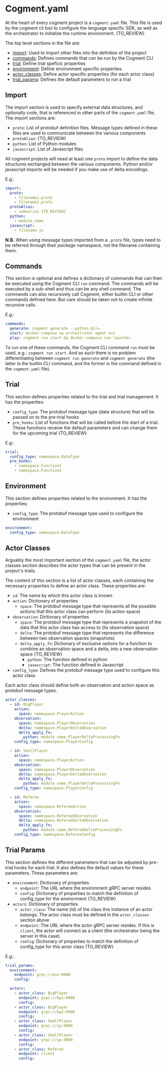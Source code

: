 # Cogment.yaml

At the heart of every cogment project is a `cogment.yaml` file. This file is used by the cogment cli tool to configure the language specific SDK, as well as the orchestrator to initialize the runtime environment. {TO_REVIEW}

The top level sections in the file are:

- [import](#Import): Used to import other files into the defintion of the project
- [commands](#Commands): Defines commands that can be run by the Cogment CLI
- [trial](#Trial): Define trial speficic properties
- [environment](#Environment): Define environment specific properties
- [actor_classes](#Actor-Classes): Define actor specific properties (for each actor class)
- [trial_params](#Trial-Params): Defines the default parameters to run a trial

## Import

The import section is used to specify external data structures, and optionally code, that is referenced in other parts of the `cogment.yaml` file.  The import sections are:

- `proto`: List of protobuf definition files.  Message types defined in these files are used to communicate between the various components
- `protoAlias`: {TO_REVIEW}
- `python`: List of Python modules
- `javascript`: List of Javascript files

All cogment projects will need at least one `proto` import to define the data structures exchanged between the various components.  Python and/or javascript imports will be needed if you make use of delta encodings.

E.g.:

```yaml
import:
  proto:
    - filename1.proto
    - filename2.proto
  protoAlias:
    - somealias {TO_REVIEW}
  python:
    - module_name
  javascript:
    - filename.js
```

**N.B.**
When using message types imported from a `.proto` file, types need to be referred through their *package* namespace, not the filename containing them.

## Commands

This section is optional and defines a dictionary of commands that can then be executed using the Cogment CLI `run` command.  The commands will be executed by a sub-shell and thus can be any shell command.  The commands can also recursively call Cogment, either builtin CLI or other commands defined here.  But care should be taken not to create infinite recursive calls.

E.g.:

```yaml
commands:
  generate: cogment generate --python_dir=.
  start: docker-compose up orchestrator agent env
  play: cogment run start && docker-compose run launcher
```

To run one of these commands, the Cogment CLI command `run` must be used, e.g.: `cogment run start`.  And as such there is no problem differentiating between `cogment run generate` and `cogment generate` (the latter is the builtin CLI command, and the former is the command defined in the `cogment.yaml` file).

## Trial

This section defines properties related to the trial and trial management.  It has the properties:

- `config_type`: The protobuf message type (data structure) that will be passed on to the pre-trial hooks
- `pre_hooks`: List of functions that will be called before the start of a trial.  These functions receive the default parameters and can change them for the upcoming trial {TO_REVIEW}

E.g.:

```yaml
trial:
  config_type: namespace.DataType
  pre_hooks:
    - namespace.Function1
    - namespace.Function2
```

## Environment

This section defines properties related to the environment. It has the properties:

- `config_type`: The protobuf message type used to configure the environment

```yaml
environment:
  config_type: namespace.DataType
```

## Actor Classes

Arguably the most important section of the `cogment.yaml` file, the actor classes section describes the actor types that can be present in the project's trials.

The content of this section is a list of actor classes, each containing the necessary properties to define an actor class.  These properties are:

- `id`: The name by which this actor class is known
- `action`: Dictionary of properties
  - `space`: The protobuf message type that represents all the possible actions that this actor class can perform (its action space)
- `observation`: Dictionary of properties
  - `space`: The protobuf message type that represents a snapshot of the data that this actor class has access to (its observation space)
  - `delta`: The protobuf message type that represents the difference between two observation spaces (snapshots)
  - `delta_apply_fn`: Dictionary of exclusive options for a function to combine an observation space and a delta, into a new observation space {TO_REVIEW}
    - `python`: The function defined in python
    - `javascript`: The function defined in Javascript
- `config_type`: Defines the protobuf message type used to configure this actor class

Each actor class should define both an observation and action space as protobuf message types.

```yaml
actor_classes:
  - id: BigPlayer
    action:
      space: namespace.PlayerAction
    observation:
      space: namespace.PlayerObservation
      delta: namespace.PlayerDeltaObservation
      delta_apply_fn:
        python: module_name.PlayerDeltaProcessingFn
    config_type: namespace.PlayerConfig

  - id: SmallPlayer
    action:
      space: namespace.PlayerAction
    observation:
      space: namespace.PlayerObservation
      delta: namespace.PlayerDeltaObservation
      delta_apply_fn:
        python: module_name.PlayerDeltaProcessingFn
    config_type: namespace.PlayerConfig

  - id: Referee
    action:
      space: namespace.RefereeAction
    observation:
      space: namespace.RefereeObservation
      delta: namespace.RefereeDeltaObservation
      delta_apply_fn:
        python: module_name.RefereeDeltaProcessingFn
    config_type: namespace.RefereeConfig
```

## Trial Params

This section defines the different parameters that can be adjusted by pre-trial hooks for each trial.  It also defines the default values for these parameters.  These parameters are:

- `environment`: Dictionary of properties
  - `endpoint`: The URL where the environment gRPC server resides
  - `config`: Dictionary of properties to match the definition of config_type for the environment {TO_REVIEW}
- `actors`: Dictionary of properties
  - `actor_class`: The name (id) of the class this instance of an actor belongs.  The actor class must be defined in the `actor_classes` section above
  - `endpoint`: The URL where the actor gRPC server resides.  If this is `client`, the actor will connect as a client (the orchestrator being the server in this case).
  - `config`: Dictionary of properties to match the definition of config_type for this actor class {TO_REVIEW}

E.g.:

```yaml
trial_params:
  environment:
    endpoint: grpc://env:9000
    config:

  actors:
    - actor_class: BigPlayer
      endpoint: grpc://bp1:9000
      config:
    - actor_class: BigPlayer
      endpoint: grpc://bp2:9000
      config:
    - actor_class: SmallPlayer
      endpoint: grpc://sp:9000
      config:
    - actor_class: SmallPlayer
      endpoint: grpc://sp:9000
      config:
    - actor_class: Referee
      endpoint: client
      config:
```
